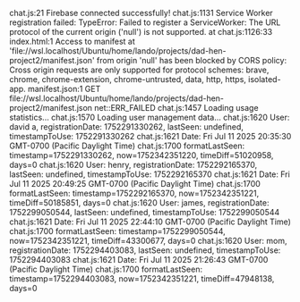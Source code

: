 chat.js:21 Firebase connected successfully!
chat.js:1131 Service Worker registration failed: TypeError: Failed to register a ServiceWorker: The URL protocol of the current origin ('null') is not supported.
    at chat.js:1126:33
index.html:1 Access to manifest at 'file://wsl.localhost/Ubuntu/home/lando/projects/dad-hen-project2/manifest.json' from origin 'null' has been blocked by CORS policy: Cross origin requests are only supported for protocol schemes: brave, chrome, chrome-extension, chrome-untrusted, data, http, https, isolated-app.
manifest.json:1  GET file://wsl.localhost/Ubuntu/home/lando/projects/dad-hen-project2/manifest.json net::ERR_FAILED
chat.js:1457 Loading usage statistics...
chat.js:1570 Loading user management data...
chat.js:1620 User: david a, registrationDate: 1752291330262, lastSeen: undefined, timestampToUse: 1752291330262
chat.js:1621 Date: Fri Jul 11 2025 20:35:30 GMT-0700 (Pacific Daylight Time)
chat.js:1700 formatLastSeen: timestamp=1752291330262, now=1752342351220, timeDiff=51020958, days=0
chat.js:1620 User: henry, registrationDate: 1752292165370, lastSeen: undefined, timestampToUse: 1752292165370
chat.js:1621 Date: Fri Jul 11 2025 20:49:25 GMT-0700 (Pacific Daylight Time)
chat.js:1700 formatLastSeen: timestamp=1752292165370, now=1752342351221, timeDiff=50185851, days=0
chat.js:1620 User: james, registrationDate: 1752299050544, lastSeen: undefined, timestampToUse: 1752299050544
chat.js:1621 Date: Fri Jul 11 2025 22:44:10 GMT-0700 (Pacific Daylight Time)
chat.js:1700 formatLastSeen: timestamp=1752299050544, now=1752342351221, timeDiff=43300677, days=0
chat.js:1620 User: mom, registrationDate: 1752294403083, lastSeen: undefined, timestampToUse: 1752294403083
chat.js:1621 Date: Fri Jul 11 2025 21:26:43 GMT-0700 (Pacific Daylight Time)
chat.js:1700 formatLastSeen: timestamp=1752294403083, now=1752342351221, timeDiff=47948138, days=0
